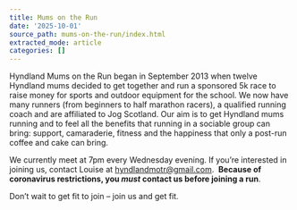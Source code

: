 ```yaml
---
title: Mums on the Run
date: '2025-10-01'
source_path: mums-on-the-run/index.html
extracted_mode: article
categories: []
---
```

Hyndland Mums on the Run began in September 2013 when twelve Hyndland mums decided to get together and run a sponsored 5k race to raise money for sports and outdoor equipment for the school. We now have many runners (from beginners to half marathon racers), a qualified running coach and are affiliated to Jog Scotland. Our aim is to get Hyndland mums running and to feel all the benefits that running in a sociable group can bring: support, camaraderie, fitness and the happiness that only a post-run coffee and cake can bring.

We currently meet at 7pm every Wednesday evening. If you’re interested in joining us, contact Louise at [hyndlandmotr@gmail.com](mailto:hyndlandmotr@gmail.com).&nbsp; **Because of coronavirus restrictions, you _must_ contact us before joining a run**.

Don’t wait to get fit to join – join us and get fit.
